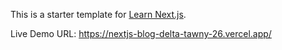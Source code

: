 This is a starter template for [Learn Next.js](https://nextjs.org/learn).

Live Demo URL: https://nextjs-blog-delta-tawny-26.vercel.app/
